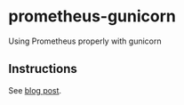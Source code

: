 # prometheus-gunicorn
Using Prometheus properly with gunicorn

## Instructions
See [blog post](http://blog.archer.onl/article/collecting-prometheus-metrics-for-python-services-behind-gunicorn-using-consul/).
